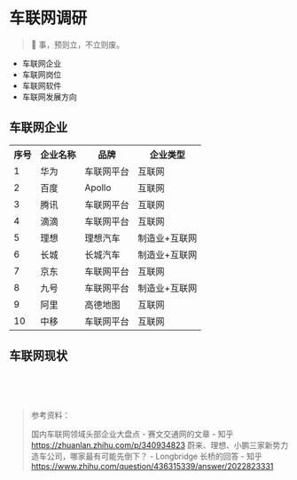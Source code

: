 
# 车联网调研

> 🚩 事，预则立，不立则废。

* 车联网企业
* 车联网岗位
* 车联网软件
* 车联网发展方向

## 车联网企业

<table>
<tr> <th>序号</th> <th>企业名称</th> <th>品牌</th> <th>企业类型</th> </tr>
<tr> <td>1</td> <td>华为</td> <td>车联网平台</td> <td>互联网</td></tr>
<tr> <td>2</td> <td>百度</td> <td>Apollo</td> <td>互联网</td></tr>
<tr> <td>3</td> <td>腾讯</td> <td>车联网平台</td> <td>互联网</td></tr>
<tr> <td>4</td> <td>滴滴</td> <td>车联网平台</td> <td>互联网</td></tr>
<tr> <td>5</td> <td>理想</td> <td>理想汽车</td> <td>制造业+互联网</td></tr>
<tr> <td>6</td> <td>长城</td> <td>长城汽车</td> <td>制造业+互联网</td></tr>
<tr> <td>7</td> <td>京东</td> <td>车联网平台</td> <td>互联网</td></tr>
<tr> <td>8</td> <td>九号</td> <td>车联网平台</td> <td>制造业+互联网</td></tr>
<tr> <td>9</td> <td>阿里</td> <td>高德地图</td> <td>互联网</td></tr>
<tr> <td>10</td> <td>中移</td> <td>车联网平台</td> <td>互联网</td></tr>
</table>


## 车联网现状


<br/><br/><br/>


> 参考资料：
> 
> 国内车联网领域头部企业大盘点 - 赛文交通网的文章 - 知乎
https://zhuanlan.zhihu.com/p/340934823
> 蔚来、理想、小鹏三家新势力造车公司，哪家最有可能先倒下？ - Longbridge 长桥的回答 - 知乎
https://www.zhihu.com/question/436315339/answer/2022823331
> 